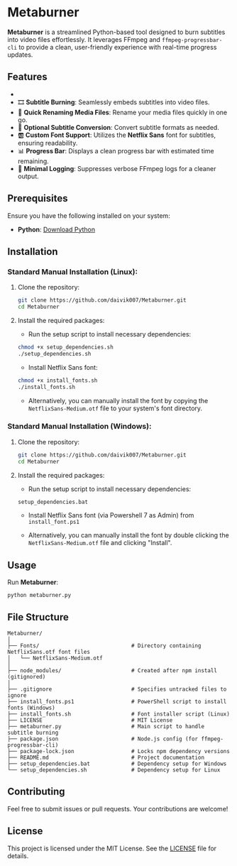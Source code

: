 # Metaburner

**Metaburner** is a streamlined Python-based tool designed to burn subtitles into video files effortlessly. It leverages FFmpeg and `ffmpeg-progressbar-cli` to provide a clean, user-friendly experience with real-time progress updates.

## Features

-
- 🎞️ **Subtitle Burning**: Seamlessly embeds subtitles into video files.
- 📁 **Quick Renaming Media Files**: Rename your media files quickly in one go.
- 🔄 **Optional Subtitle Conversion**: Convert subtitle formats as needed.
- 🆎 **Custom Font Support**: Utilizes the **Netflix Sans** font for subtitles, ensuring readability.
- 📊 **Progress Bar**: Displays a clean progress bar with estimated time remaining.
- 🧹 **Minimal Logging**: Suppresses verbose FFmpeg logs for a cleaner output.

## Prerequisites

Ensure you have the following installed on your system:

- **Python**: [Download Python](https://www.python.org/downloads/)

## Installation

### Standard Manual Installation (Linux):

1. Clone the repository:

   ```bash
   git clone https://github.com/daivik007/Metaburner.git
   cd Metaburner
   ```

2. Install the required packages:

   - Run the setup script to install necessary dependencies:

   ```bash
   chmod +x setup_dependencies.sh
   ./setup_dependencies.sh
   ```

   - Install Netflix Sans font:

   ```bash
   chmod +x install_fonts.sh
   ./install_fonts.sh
   ```

   - Alternatively, you can manually install the font by copying the `NetflixSans-Medium.otf` file to your system's font directory.

### Standard Manual Installation (Windows):

1. Clone the repository:

   ```bash
   git clone https://github.com/daivik007/Metaburner.git
   cd Metaburner
   ```

2. Install the required packages:

   - Run the setup script to install necessary dependencies:

   ```bash
   setup_dependencies.bat
   ```

   - Install Netflix Sans font (via Powershell 7 as Admin) from `install_font.ps1`

   - Alternatively, you can manually install the font by double clicking the `NetflixSans-Medium.otf` file and clicking "Install".

## Usage

Run **Metaburner**:

```
python metaburner.py
```

## File Structure

```
Metaburner/
│
├── Fonts/                             # Directory containing NetflixSans.otf font files
│   └── NetflixSans-Medium.otf
│
├── node_modules/                      # Created after npm install (gitignored)
│
├── .gitignore                         # Specifies untracked files to ignore
├── install_fonts.ps1                  # PowerShell script to install fonts (Windows)
├── install_fonts.sh                   # Font installer script (Linux)
├── LICENSE                            # MIT License
├── metaburner.py                      # Main script to handle subtitle burning
├── package.json                       # Node.js config (for ffmpeg-progressbar-cli)
├── package-lock.json                  # Locks npm dependency versions
├── README.md                          # Project documentation
├── setup_dependencies.bat             # Dependency setup for Windows
└── setup_dependencies.sh              # Dependency setup for Linux
```

## Contributing

Feel free to submit issues or pull requests. Your contributions are welcome!

## License

This project is licensed under the MIT License. See the [LICENSE](LICENSE) file for details.
